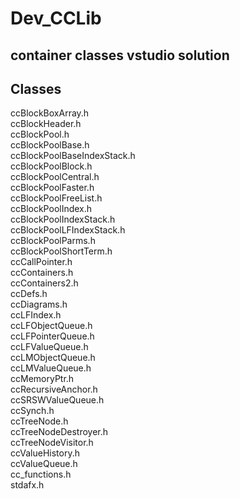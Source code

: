 # Dev_CCLib
## container classes vstudio solution

## Classes

ccBlockBoxArray.h \
ccBlockHeader.h \
ccBlockPool.h \
ccBlockPoolBase.h \
ccBlockPoolBaseIndexStack.h \
ccBlockPoolBlock.h \
ccBlockPoolCentral.h \
ccBlockPoolFaster.h \
ccBlockPoolFreeList.h \
ccBlockPoolIndex.h \
ccBlockPoolIndexStack.h \
ccBlockPoolLFIndexStack.h \
ccBlockPoolParms.h \
ccBlockPoolShortTerm.h \
ccCallPointer.h \
ccContainers.h \
ccContainers2.h \
ccDefs.h \
ccDiagrams.h \
ccLFIndex.h \
ccLFObjectQueue.h \
ccLFPointerQueue.h \
ccLFValueQueue.h \
ccLMObjectQueue.h \
ccLMValueQueue.h \
ccMemoryPtr.h \
ccRecursiveAnchor.h \
ccSRSWValueQueue.h \
ccSynch.h \
ccTreeNode.h \
ccTreeNodeDestroyer.h \
ccTreeNodeVisitor.h \
ccValueHistory.h \
ccValueQueue.h \
cc_functions.h \
stdafx.h 

